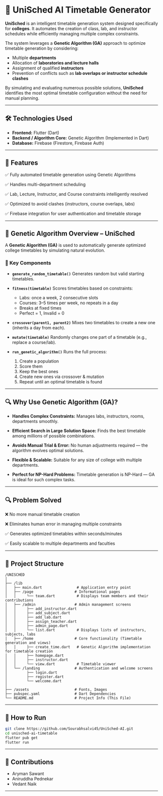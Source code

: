 # 📅 UniSched AI Timetable Generator

**UniSched** is an intelligent timetable generation system designed specifically for **colleges**. It automates the creation of class, lab, and instructor schedules while efficiently managing multiple complex constraints.

The system leverages a **Genetic Algorithm (GA)** approach to optimize timetable generation by considering:

* Multiple **departments**
* Allocation of **laboratories and lecture halls**
* Assignment of qualified **instructors**
* Prevention of conflicts such as **lab overlaps or instructor schedule clashes**

By simulating and evaluating numerous possible solutions, **UniSched** identifies the most optimal timetable configuration without the need for manual planning.

---

## 🛠️ Technologies Used

* **Frontend:** Flutter (Dart)
* **Backend / Algorithm Core:** Genetic Algorithm (Implemented in Dart)
* **Database:** Firebase (Firestore, Firebase Auth)

---

## 🎯 Features

✅ Fully automated timetable generation using Genetic Algorithms

✅ Handles multi-department scheduling

✅ Lab, Lecture, Instructor, and Course constraints intelligently resolved

✅ Optimized to avoid clashes (instructors, course overlaps, labs)

✅ Firebase integration for user authentication and timetable storage

---

## 🧬 Genetic Algorithm Overview – UniSched

A **Genetic Algorithm (GA)** is used to automatically generate optimized college timetables by simulating natural evolution.

### 🔧 Key Components

* **`generate_random_timetable()`**
  Generates random but valid starting timetables.

* **`fitness(timetable)`**
  Scores timetables based on constraints:

  * Labs: once a week, 2 consecutive slots
  * Courses: 3–5 times per week, no repeats in a day
  * Breaks at fixed times
  * Perfect = 1, Invalid = 0

* **`crossover(parent1, parent2)`**
  Mixes two timetables to create a new one (inherits a day from each).

* **`mutate(timetable)`**
  Randomly changes one part of a timetable (e.g., replace a course/lab).

* **`run_genetic_algorithm()`**
  Runs the full process:

  1. Create a population
  2. Score them
  3. Keep the best ones
  4. Create new ones via crossover & mutation
  5. Repeat until an optimal timetable is found

---

## 🔍 Why Use Genetic Algorithm (GA)?

* **Handles Complex Constraints:**
  Manages labs, instructors, rooms, departments smoothly.

* **Efficient Search in Large Solution Space:**
  Finds the best timetable among millions of possible combinations.

* **Avoids Manual Trial & Error:**
  No human adjustments required — the algorithm evolves optimal solutions.

* **Flexible & Scalable:**
  Suitable for any size of college with multiple departments.

* **Perfect for NP-Hard Problems:**
  Timetable generation is NP-Hard — GA is ideal for such complex tasks.

---

## 🔍 Problem Solved

❌ No more manual timetable creation

❌ Eliminates human error in managing multiple constraints

✅ Generates optimized timetables within seconds/minutes

✅ Easily scalable to multiple departments and faculties

---

## 📂 Project Structure

```
/UNISCHED
│
├── /lib
│   ├── main.dart                # Application entry point
│   ├── /page                   # Informational pages
│   │     └── team.dart          # Displays team members and their contributions
│   ├── /admin                  # Admin management screens
│   │     ├── add_instructor.dart
│   │     ├── add_subject.dart
│   │     ├── add_lab.dart
│   │     ├── assign_teacher.dart
│   │     ├── admin_page.dart
│   │     └── list.dart          # Displays lists of instructors, subjects, labs
│   ├── /home                   # Core functionality (Timetable generation and views)
│   │     ├── create_time.dart   # Genetic Algorithm implementation for timetable creation
│   │     ├── homepage.dart
│   │     ├── instructor.dart
│   │     └── view.dart          # Timetable viewer
│   └── /landing                # Authentication and welcome screens
│         ├── login.dart
│         ├── register.dart
│         └── welcome.dart
│
├── /assets                     # Fonts, Images
├── pubspec.yaml                # Dart Dependencies
└── README.md                   # Project Info (This File)
```

---

## 🚀 How to Run

```bash
git clone https://github.com/Sourabhsalvi45/UniSched-AI.git
cd unisched-ai-timetable
flutter pub get
flutter run
```

---

## 🤝 Contributions

* Aryman Sawant
* Aniruddha Pednekar
* Vedant Naik

---


